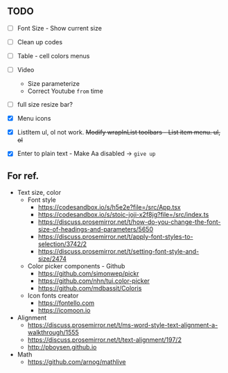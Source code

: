 ## TODO

* [ ] Font Size - Show current size
* [ ] Clean up codes
* [ ] Table - cell colors menus
* [ ] Video
    * Size parameterize
    * Correct Youtube `from` time
* [ ] full size resize bar?
* [x] Menu icons
* [x] ListItem ul, ol not work. ~~Modify wrapInList toolbars - List item menu. ul, ol~~
* [x] Enter to plain text - Make Aa disabled -> `give up`


## For ref.

* Text size, color
    * Font style
        * https://codesandbox.io/s/h5e2e?file=/src/App.tsx
        * https://codesandbox.io/s/stoic-joji-x2f8jg?file=/src/index.ts
        * https://discuss.prosemirror.net/t/how-do-you-change-the-font-size-of-headings-and-parameters/5650
        * https://discuss.prosemirror.net/t/apply-font-styles-to-selection/3742/2
        * https://discuss.prosemirror.net/t/setting-font-style-and-size/2474
    * Color picker components - Github
        * https://github.com/simonwep/pickr
        * https://github.com/nhn/tui.color-picker
        * https://github.com/mdbassit/Coloris
    * Icon fonts creator
        * https://fontello.com
        * https://icomoon.io
* Alignment
    * https://discuss.prosemirror.net/t/ms-word-style-text-alignment-a-walkthrough/1555
    * https://discuss.prosemirror.net/t/text-alignment/197/2
    * http://pboysen.github.io
* Math
    * https://github.com/arnog/mathlive
